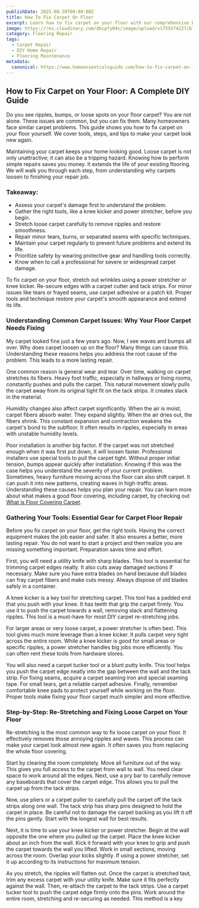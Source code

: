 ```yaml
---
publishDate: 2025-08-20T00:00:00Z
title: How To Fix Carpet On Floor
excerpt: Learn how to fix carpet on your floor with our comprehensive DIY guide. Address ripples, loose areas, and bubbling to restore your carpet's look easily.
image: https://res.cloudinary.com/dbcpfy04c/image/upload/v1755574227/blog_image_1755574226_pgnomo.webp
category: Flooring Repair
tags:
  - Carpet Repair
  - DIY Home Repair
  - Flooring Maintenance
metadata:
  canonical: https://www.homeessentialsguide.com/how-to-fix-carpet-on-floor
---
```


## How to Fix Carpet on Your Floor: A Complete DIY Guide

Do you see ripples, bumps, or loose spots on your floor carpet? You are not alone. These issues are common, but you can fix them. Many homeowners face similar carpet problems. This guide shows you how to fix carpet on your floor yourself. We cover tools, steps, and tips to make your carpet look new again.

Maintaining your carpet keeps your home looking good. Loose carpet is not only unattractive; it can also be a tripping hazard. Knowing how to perform simple repairs saves you money. It extends the life of your existing flooring. We will walk you through each step, from understanding why carpets loosen to finishing your repair job.

### Takeaway:

*   Assess your carpet's damage first to understand the problem.
*   Gather the right tools, like a knee kicker and power stretcher, before you begin.
*   Stretch loose carpet carefully to remove ripples and restore smoothness.
*   Repair minor tears, burns, or separated seams with specific techniques.
*   Maintain your carpet regularly to prevent future problems and extend its life.
*   Prioritize safety by wearing protective gear and handling tools correctly.
*   Know when to call a professional for severe or widespread carpet damage.

To fix carpet on your floor, stretch out wrinkles using a power stretcher or knee kicker. Re-secure edges with a carpet cutter and tack strips. For minor issues like tears or frayed seams, use carpet adhesive or a patch kit. Proper tools and technique restore your carpet's smooth appearance and extend its life.

### Understanding Common Carpet Issues: Why Your Floor Carpet Needs Fixing

My carpet looked fine just a few years ago. Now, I see waves and bumps all over. Why does carpet loosen up on the floor? Many things can cause this. Understanding these reasons helps you address the root cause of the problem. This leads to a more lasting repair.

One common reason is general wear and tear. Over time, walking on carpet stretches its fibers. Heavy foot traffic, especially in hallways or living rooms, constantly pushes and pulls the carpet. This natural movement slowly pulls the carpet away from its original tight fit on the tack strips. It creates slack in the material.

Humidity changes also affect carpet significantly. When the air is moist, carpet fibers absorb water. They expand slightly. When the air dries out, the fibers shrink. This constant expansion and contraction weakens the carpet's bond to the subfloor. It often results in ripples, especially in areas with unstable humidity levels.

Poor installation is another big factor. If the carpet was not stretched enough when it was first put down, it will loosen faster. Professional installers use special tools to pull the carpet tight. Without proper initial tension, bumps appear quickly after installation. Knowing if this was the case helps you understand the severity of your current problem. Sometimes, heavy furniture moving across the floor can also shift carpet. It can push it into new patterns, creating waves in high-traffic areas. Understanding these causes helps you plan your repair. You can learn more about what makes a good floor covering, including carpet, by checking out [What is Floor Covering Carpet](https://homeessentialsguide.com/what-is-floor-covering-carpet).

### Gathering Your Tools: Essential Gear for Carpet Floor Repair

Before you fix carpet on your floor, get the right tools. Having the correct equipment makes the job easier and safer. It also ensures a better, more lasting repair. You do not want to start a project and then realize you are missing something important. Preparation saves time and effort.

First, you will need a utility knife with sharp blades. This tool is essential for trimming carpet edges neatly. It also cuts away damaged sections if necessary. Make sure you have extra blades on hand because dull blades can fray carpet fibers and make cuts messy. Always dispose of old blades safely in a container.

A knee kicker is a key tool for stretching carpet. This tool has a padded end that you push with your knee. It has teeth that grip the carpet firmly. You use it to push the carpet towards a wall, removing slack and flattening ripples. This tool is a must-have for most DIY carpet re-stretching jobs.

For larger areas or very loose carpet, a power stretcher is often best. This tool gives much more leverage than a knee kicker. It pulls carpet very tight across the entire room. While a knee kicker is good for small areas or specific ripples, a power stretcher handles big jobs more efficiently. You can often rent these tools from hardware stores.

You will also need a carpet tucker tool or a blunt putty knife. This tool helps you push the carpet edge neatly into the gap between the wall and the tack strip. For fixing seams, acquire a carpet seaming iron and special seaming tape. For small tears, get a reliable carpet adhesive. Finally, remember comfortable knee pads to protect yourself while working on the floor. Proper tools make fixing your floor carpet much simpler and more effective.

### Step-by-Step: Re-Stretching and Fixing Loose Carpet on Your Floor

Re-stretching is the most common way to fix loose carpet on your floor. It effectively removes those annoying ripples and waves. This process can make your carpet look almost new again. It often saves you from replacing the whole floor covering.

Start by clearing the room completely. Move all furniture out of the way. This gives you full access to the carpet from wall to wall. You need clear space to work around all the edges. Next, use a pry bar to carefully remove any baseboards that cover the carpet edge. This allows you to pull the carpet up from the tack strips.

Now, use pliers or a carpet puller to carefully pull the carpet off the tack strips along one wall. The tack strip has sharp pins designed to hold the carpet in place. Be careful not to damage the carpet backing as you lift it off the pins gently. Start with the longest wall for best results.

Next, it is time to use your knee kicker or power stretcher. Begin at the wall opposite the one where you pulled up the carpet. Place the knee kicker about an inch from the wall. Kick it forward with your knee to grip and push the carpet towards the wall you lifted. Work in small sections, moving across the room. Overlap your kicks slightly. If using a power stretcher, set it up according to its instructions for maximum tension.

As you stretch, the ripples will flatten out. Once the carpet is stretched taut, trim any excess carpet with your utility knife. Make sure it fits perfectly against the wall. Then, re-attach the carpet to the tack strips. Use a carpet tucker tool to push the carpet edge firmly onto the pins. Work around the entire room, stretching and re-securing as needed. This method is a key
